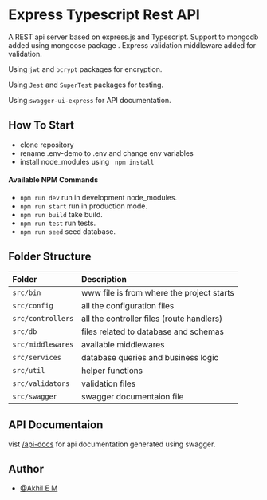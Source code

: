 
# Express Typescript Rest API

A REST api server based on express.js and Typescript. Support to mongodb added using mongoose package . Express validation middleware added for validation.

Using `jwt` and `bcrypt` packages for encryption.

Using `Jest` and `SuperTest` packages for testing.

Using `swagger-ui-express` for API documentation.

## How To Start

* clone repository
* rename .env-demo to .env and change env variables
* install node_modules using ` npm install`

#### Available NPM Commands
* `npm run dev` run in development node_modules.
* `npm run start` run in production mode.
* `npm run build` take build.
* `npm run test` run tests.
* `npm run seed` seed database. 


## Folder Structure



| Folder     | Description                       |
| :--------  |  :----------------------------|
| `src/bin`       | www file is from where the project starts  |
| `src/config`      |  all the configuration files  |
| `src/controllers`      |  all the controller files (route handlers)  |
| `src/db`      |  files related to database and schemas |
| `src/middlewares`      |  available middlewares |
| `src/services`      |  database queries and business logic |
| `src/util`      |  helper functions |
| `src/validators`      |   validation files |
| `src/swagger`      |   swagger documentaion file |

## API Documentaion

vist [/api-docs](/api-docs) for api documentation generated using swagger.


## Author

- [@Akhil E M](https://github.com/Akhil-EM)